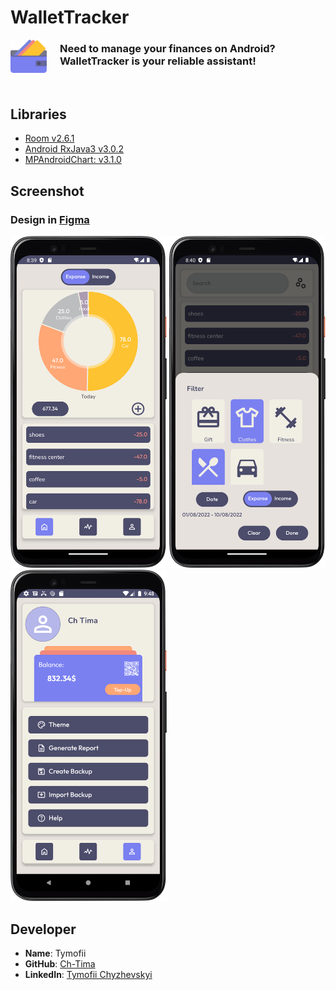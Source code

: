 # WalletTracker

<img src="./assets/icon.svg" Width="58" style="margin-right:21px" align="left">

### Need to manage your finances on Android? **WalletTracker** is your reliable assistant!

<br>

## Libraries

 - [Room v2.6.1](https://developer.android.com/jetpack/androidx/releases/room#2.6.1)
 - [Android RxJava3 v3.0.2](https://github.com/ReactiveX/RxJava)
 - [MPAndroidChart: v3.1.0](https://github.com/PhilJay/MPAndroidChart)

## Screenshot

### Design in [Figma](https://www.figma.com/design/ZpdvIpiz0IAwrlFpNMG8Sp/WT?node-id=0-1&t=MbGuKABSRCVSzXq9-0)

<div>
    <img src="./assets/sr_home.png" Width="250">
    <img src="./assets/sr_activity_tab.png" Width="250">
    <img src="./assets/sr_profile.png" Width="250">
</div>


## Developer

- **Name**: Tymofii
- **GitHub**: [Ch-Tima](https://github.com/Ch-Tima/)
- **LinkedIn**: [Tymofii Chyzhevskyi](https://www.linkedin.com/in/tymofii-chyzhevskyi2004/)